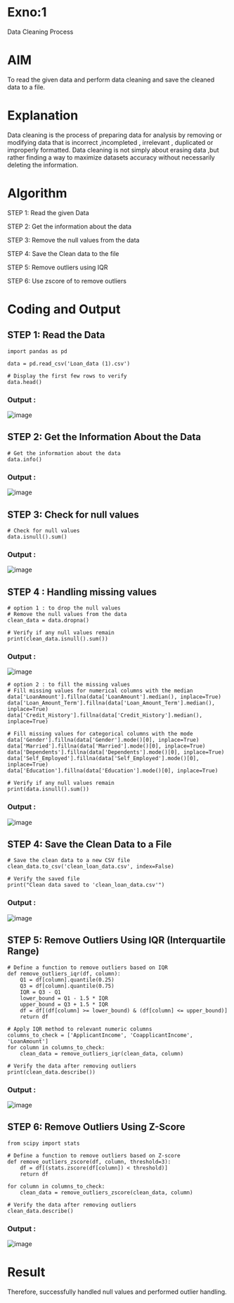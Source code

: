 # Exno:1
Data Cleaning Process

# AIM
To read the given data and perform data cleaning and save the cleaned data to a file.

# Explanation
Data cleaning is the process of preparing data for analysis by removing or modifying data that is incorrect ,incompleted , irrelevant , duplicated or improperly formatted. Data cleaning is not simply about erasing data ,but rather finding a way to maximize datasets accuracy without necessarily deleting the information.

# Algorithm
STEP 1: Read the given Data

STEP 2: Get the information about the data

STEP 3: Remove the null values from the data

STEP 4: Save the Clean data to the file

STEP 5: Remove outliers using IQR

STEP 6: Use zscore of to remove outliers

# Coding and Output

## STEP 1: Read the Data

```
import pandas as pd

data = pd.read_csv('Loan_data (1).csv')

# Display the first few rows to verify
data.head()

```
### Output :
![image](https://github.com/user-attachments/assets/3a86a34d-caf9-41f4-b2ae-ce1e212b1af2)

## STEP 2: Get the Information About the Data
```
# Get the information about the data
data.info()

```

### Output :
![image](https://github.com/user-attachments/assets/c8748d62-c1b5-4cbb-b4cf-0e4401f51f0e)

## STEP 3: Check for null values
```
# Check for null values 
data.isnull().sum()
```
### Output :
![image](https://github.com/user-attachments/assets/0ece57c1-674b-4402-91e9-587ac205f79e)

## STEP 4 : Handling missing values
```
# option 1 : to drop the null values
# Remove the null values from the data
clean_data = data.dropna()

# Verify if any null values remain
print(clean_data.isnull().sum())

```
### Output :
![image](https://github.com/user-attachments/assets/c5087278-2ecf-461f-beb7-af1a130c6e51)

```
# option 2 : to fill the missing values
# Fill missing values for numerical columns with the median
data['LoanAmount'].fillna(data['LoanAmount'].median(), inplace=True)
data['Loan_Amount_Term'].fillna(data['Loan_Amount_Term'].median(), inplace=True)
data['Credit_History'].fillna(data['Credit_History'].median(), inplace=True)

# Fill missing values for categorical columns with the mode
data['Gender'].fillna(data['Gender'].mode()[0], inplace=True)
data['Married'].fillna(data['Married'].mode()[0], inplace=True)
data['Dependents'].fillna(data['Dependents'].mode()[0], inplace=True)
data['Self_Employed'].fillna(data['Self_Employed'].mode()[0], inplace=True)
data['Education'].fillna(data['Education'].mode()[0], inplace=True)

# Verify if any null values remain
print(data.isnull().sum())

```

### Output :
![image](https://github.com/user-attachments/assets/6784e7ca-eaf6-4d78-87de-ae6b74e544dd)

## STEP 4: Save the Clean Data to a File

```
# Save the clean data to a new CSV file
clean_data.to_csv('clean_loan_data.csv', index=False)

# Verify the saved file
print("Clean data saved to 'clean_loan_data.csv'")

```
### Output :
![image](https://github.com/user-attachments/assets/ee71d728-3a50-4867-8fce-042301b0816a)

## STEP 5: Remove Outliers Using IQR (Interquartile Range)
```
# Define a function to remove outliers based on IQR
def remove_outliers_iqr(df, column):
    Q1 = df[column].quantile(0.25)
    Q3 = df[column].quantile(0.75)
    IQR = Q3 - Q1
    lower_bound = Q1 - 1.5 * IQR
    upper_bound = Q3 + 1.5 * IQR
    df = df[(df[column] >= lower_bound) & (df[column] <= upper_bound)]
    return df

# Apply IQR method to relevant numeric columns
columns_to_check = ['ApplicantIncome', 'CoapplicantIncome', 'LoanAmount']
for column in columns_to_check:
    clean_data = remove_outliers_iqr(clean_data, column)

# Verify the data after removing outliers
print(clean_data.describe())

```
### Output :
![image](https://github.com/user-attachments/assets/3f3cec00-3359-47e9-9772-e7f31e45995f)

## STEP 6: Remove Outliers Using Z-Score
```
from scipy import stats

# Define a function to remove outliers based on Z-score
def remove_outliers_zscore(df, column, threshold=3):
    df = df[(stats.zscore(df[column]) < threshold)]
    return df

for column in columns_to_check:
    clean_data = remove_outliers_zscore(clean_data, column)

# Verify the data after removing outliers
clean_data.describe()

```
### Output :
![image](https://github.com/user-attachments/assets/a99dd48d-317e-461c-adee-82d9ce369aad)

# Result
Therefore, successfully handled null values and performed outlier handling.
